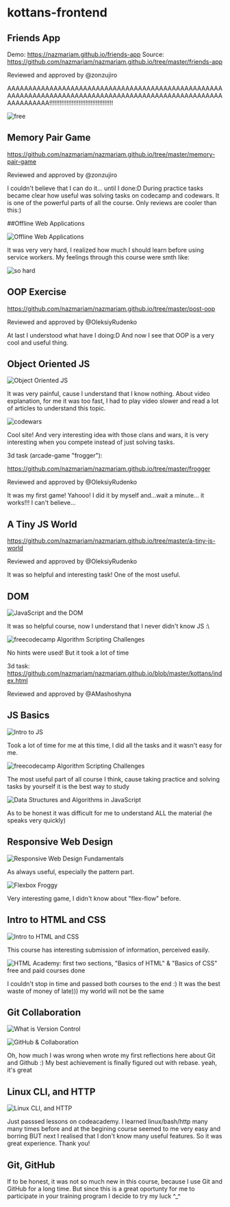 # kottans-frontend

## Friends App

Demo: https://nazmariam.github.io/friends-app
Source: https://github.com/nazmariam/nazmariam.github.io/tree/master/friends-app

Reviewed and approved by @zonzujiro

AAAAAAAAAAAAAAAAAAAAAAAAAAAAAAAAAAAAAAAAAAAAAAAAAAAAAAAAAAAAAAAAAAAAAAAAAAAAAAAAAAAAAAAAAAAAAAAAAAAAAAAAAAAAAAAA!!!!!!!!!!!!!!!!!!!!!!!!!!!!!!!!!!!!!

![free](https://github.com/nazmariam/kottans-frontend/raw/master/img/1.gif)


## Memory Pair Game

https://github.com/nazmariam/nazmariam.github.io/tree/master/memory-pair-game

Reviewed and approved by @zonzujiro

I couldn't believe that I can do it... until I done:D 
During practice tasks became clear how useful was solving tasks on codecamp and codewars. It is one of the powerful parts of all the course. Only reviews are cooler than this:)

##Offline Web Applications

![Offline Web Applications](https://github.com/nazmariam/kottans-frontend/raw/master/task_offline_web_app/1.png)

It was very very hard, I realized how much I should learn before using service workers. My feelings through this course were smth like:

![so hard](https://github.com/nazmariam/kottans-frontend/raw/master/img/so-hard.jpg)

## OOP Exercise

https://github.com/nazmariam/nazmariam.github.io/tree/master/post-oop

Reviewed and approved by @OleksiyRudenko

At last I understood what have I doing:D
And now I see that OOP is a very cool and useful thing. 

## Object Oriented JS

![Object Oriented JS](https://github.com/nazmariam/kottans-frontend/raw/master/task_js_oop/1.png)

It was very painful, cause I understand that I know nothing. About video explanation, for me it was too fast, I had to play video slower and read a lot of articles to understand this topic.

![codewars](https://github.com/nazmariam/kottans-frontend/raw/master/task_js_oop/2.jpg)

Cool site! And very interesting idea with those clans and wars, it is very interesting when you compete instead of just solving tasks.

3d task (arcade-game "frogger"):

https://github.com/nazmariam/nazmariam.github.io/tree/master/frogger

Reviewed and approved by @OleksiyRudenko

It was my first game! Yahooo! I did it by myself and...wait a minute... it works!!! I can't believe...

## A Tiny JS World

https://github.com/nazmariam/nazmariam.github.io/tree/master/a-tiny-js-world

Reviewed and approved by @OleksiyRudenko

It was so helpful and interesting task! One of the most useful.

## DOM

![JavaScript and the DOM](https://github.com/nazmariam/kottans-frontend/raw/master/task_js_dom/1.png)

It was so helpful course, now I understand that I never didn't know JS :\

![freecodecamp Algorithm Scripting Challenges](https://github.com/nazmariam/kottans-frontend/raw/master/task_js_dom/2.png)

No hints were used! But it took a lot of time

3d task:
https://github.com/nazmariam/nazmariam.github.io/blob/master/kottans/index.html

Reviewed and approved by @AMashoshyna

## JS Basics

![Intro to JS](https://github.com/nazmariam/kottans-frontend/raw/master/task_js_basics/1.png)

Took a lot of time for me at this time, I did all the tasks and it wasn't easy for me.

![freecodecamp Algorithm Scripting Challenges](https://github.com/nazmariam/kottans-frontend/raw/master/task_js_basics/2.png)

The most useful part of all course I think, cause taking practice and solving tasks by yourself it is the best way to study

![Data Structures and Algorithms in JavaScript](https://github.com/nazmariam/kottans-frontend/raw/master/task_js_basics/3.png)

As to be honest it was difficult for me to understand ALL the material (he speaks very quickly) 


## Responsive Web Design

![Responsive Web Design Fundamentals](https://github.com/nazmariam/kottans-frontend/raw/master/task_responsive_web_design/1.png)

As always useful, especially the pattern part.

![Flexbox Froggy](https://github.com/nazmariam/kottans-frontend/raw/master/task_responsive_web_design/2.png)

Very interesting game, I didn't know about "flex-flow" before.

## Intro to HTML and CSS

![Intro to HTML and CSS](https://github.com/nazmariam/kottans-frontend/raw/master/task_html_css_intro/1.png)

This course has interesting submission of information, perceived easily.

![HTML Academy: first two sections, "Basics of HTML" & "Basics of CSS" free and paid courses done ](https://github.com/nazmariam/kottans-frontend/raw/master/task_html_css_intro/2.png)

I couldn't stop in time and passed both courses to the end :) It was the best waste of money of late))) my world will not be the same

## Git Collaboration

![What is Version Control](https://github.com/nazmariam/kottans-frontend/raw/master/task_git_collaboration/1.png)

![GitHub & Collaboration](https://github.com/nazmariam/kottans-frontend/raw/master/task_git_collaboration/2.png)

Oh, how much I was wrong when wrote my first reflections here about Git and Github :) 
My best achievement is finally figured out with rebase. yeah, it's great


## Linux CLI, and HTTP

![Linux CLI, and HTTP](https://github.com/nazmariam/kottans-frontend/raw/master/task_linux_cli/1.png)

Just passsed lessons on codeacademy.
I learned linux/bash/http many many times before and at the begining course seemed to me very easy and borring BUT next I realised that I don't know many useful features. So it was great experience. Thank you! 

## Git, GitHub

If to be honest, it was not so much new in this course, because I use Git and GitHub for a long time. But since this is a great oportunty for me to participate in your training program I decide to try my luck ^_^ 

